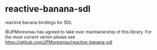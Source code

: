 reactive-banana-sdl
===================

reactive banana bindings for SDL

@JPMoresmau has agreed to take over maintainership of this library. For the most current verion please see https://github.com/JPMoresmau/reactive-banana-sdl
